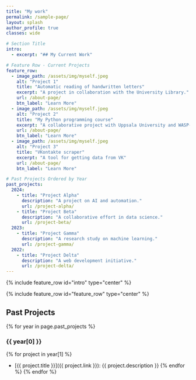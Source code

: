 ```yaml
---
title: "My work"
permalink: /sample-page/
layout: splash
author_profile: true
classes: wide

# Section Title
intro:
  - excerpt: "## My Current Work"

# Feature Row - Current Projects
feature_row:
  - image_path: /assets/img/myself.jpeg
    alt: "Project 1"
    title: "Automatic reading of handwritten letters"
    excerpt: "A project in collaboration with the University Library."
    url: /about-page/
    btn_label: "Learn More"
  - image_path: /assets/img/myself.jpeg
    alt: "Project 2"
    title: "My Python programming course"
    excerpt: "A collaborative project with Uppsala University and WASP-ED"
    url: /about-page/
    btn_label: "Learn More"
  - image_path: /assets/img/myself.jpeg
    alt: "Project 3"
    title: "VKontakte scraper"
    excerpt: "A tool for getting data from VK"
    url: /about-page/
    btn_label: "Learn More"

# Past Projects Ordered by Year
past_projects:
  2024:
    - title: "Project Alpha"
      description: "A project on AI and automation."
      url: /project-alpha/
    - title: "Project Beta"
      description: "A collaborative effort in data science."
      url: /project-beta/
  2023:
    - title: "Project Gamma"
      description: "A research study on machine learning."
      url: /project-gamma/
  2022:
    - title: "Project Delta"
      description: "A web development initiative."
      url: /project-delta/
---
```


{% include feature_row id="intro" type="center" %}

{% include feature_row id="feature_row" type="center" %}

## Past Projects

{% for year in page.past_projects %}
### {{ year[0] }}
{% for project in year[1] %}
- [{{ project.title }}]({{ project.link }}): {{ project.description }}
{% endfor %}
{% endfor %}

